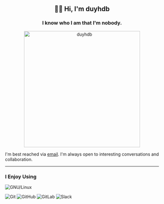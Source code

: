 <!--
### Hi there 👋

**duyhdb/duyhdb** is a ✨ _special_ ✨ repository because its `README.md` (this file) appears on your GitHub profile.

Here are some ideas to get you started:

- 🔭 I’m currently working on ...
- 🌱 I’m currently learning ...
- 👯 I’m looking to collaborate on ...
- 🤔 I’m looking for help with ...
- 💬 Ask me about ...
- 📫 How to reach me: ...
- 😄 Pronouns: ...
- ⚡ Fun fact: ...
-->

<h2 align="center">👋🏽 Hi, I'm duyhdb</h1>
<h3 align="center">I know who I am that I'm nobody.</h3>

<p align="center"> <img src="https://github-readme-stats.vercel.app/api?username=duyhdb&theme=tokyonight&show_icons=true" width="380" alt="duyhdb" /> </p>

I'm best reached via [email](mailto:duyhdb@gmail.com). I'm always open to interesting conversations and collaboration.

---
### I Enjoy Using
![GNU/Linux](https://img.shields.io/badge/Linux-FCC624?style=for-the-badge&logo=linux&logoColor=black)

![Git](https://img.shields.io/badge/Git-F05032?style=for-the-badge&logo=git&logoColor=white)
![GitHub](https://img.shields.io/badge/GitHub-100000?style=for-the-badge&logo=github&logoColor=white)
![GitLab](https://img.shields.io/badge/GitLab-330F63?style=for-the-badge&logo=gitlab&logoColor=white)
![Slack](https://img.shields.io/badge/Slack-4A154B?style=for-the-badge&logo=slack&logoColor=white)
